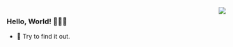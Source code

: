 <img align="right" src="https://github-readme-stats.vercel.app/api?username=magic-joker&show_icons=true&icon_color=CE1D2D&text_color=718096&bg_color=ffffff&hide_title=true" />

### Hello, World! :tada::tada::tada:

- :monocle_face: Try to find it out.
